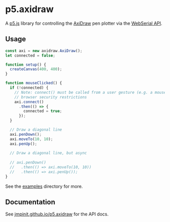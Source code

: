# p5.axidraw

A [p5.js](https://p5js.org/) library for controlling the [AxiDraw](https://axidraw.com/)
pen plotter via the
[WebSerial API](https://developer.mozilla.org/en-US/docs/Web/API/Web_Serial_API).

## Usage

```js
const axi = new axidraw.AxiDraw();
let connected = false;

function setup() {
  createCanvas(400, 400);
}

function mouseClicked() {
  if (!connected) {
    // Note: connect() must be called from a user gesture (e.g. a mouse click) due to
    // browser security restrictions
    axi.connect()
      .then(() => {
        connected = true;
      });
  }

  // Draw a diagonal line
  axi.penDown();
  axi.moveTo(10, 10);
  axi.penUp();
  
  // Draw a diagonal line, but async
  
  // axi.penDown()
  //   .then(() => axi.moveTo(10, 10))
  //   .then(() => axi.penUp());
}
```

See the [examples](examples) directory for more.

## Documentation

See [jmpinit.github.io/p5.axidraw](https://jmpinit.github.io/p5.axidraw) for the API docs.
